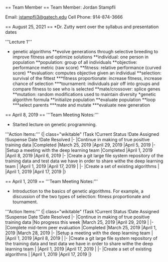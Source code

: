 == Team Member ==
Team Member: Jordan Stampfli

Email: jstampfli3@gatech.edu
Cell Phone: 914-874-3666

== August 25, 2021 ==
*Dr. Zutty went over the syllabus and presentation dates

'''Lecture 1'''
* genetic algorithms
**evolve generations through selective breeding to improve fitness and optimize solutions
**individual: one person in population
**population: group of all individuals
**objective: performance metric (raw score)
**fitness: relative performance (curved score)
**evaluation: computes objective given an individual
**selection: survival of the fittest
***fitness proportionate: increase fitness, increase chance of selection
***tournament: individuals pair off into groups and compare fitness to see who is selected
**mate/crossover: splice genes
**mutation: random modifications used to maintain diversity
*genetic algorithm formula
**initialize population
**evaluate population
**loop
***select parents
***mate and mutate
***evaluate new generation


== April 8, 2019 ==
'''Team Meeting Notes:'''
* Started lecture on genetic programming.

'''Action Items:'''
{| class="wikitable"
!Task
!Current Status
!Date Assigned
!Suspense Date
!Date Resolved
|-
|Continue in making of true positive training data
|Completed
|March 25, 2019
|April 29, 2019
|April 5, 2019
|-
|Setup a meeting with the deep learning team
|Completed
|April 1, 2019
|April 8, 2019
|April 6, 2019
|-
|Create a git large file system repository of the training data and test data we have in order to share withe the deep learning team
|
|April 1, 2019
|April 17, 2019
|
|-
|Create a set of existing algorithms
|
|April 1, 2019
|April 17, 2019
|}

== April 1, 2019 ==
'''Team Meeting Notes:'''
* Introduction to the basics of genetic algorithms. For example, a discussion of the two types of selection: fitness proportionate and tournament.

'''Action Items:'''
{| class="wikitable"
!Task
!Current Status
!Date Assigned
!Suspense Date
!Date Resolved
|-
|Continue in making of true positive training data
|No progress this week
|March 25, 2019
|April 29, 2019
|
|-
|Complete mid-term peer evaluation
|Completed 
|March 25, 2019
|April 1, 2019
|March 28, 2019
|-
|Setup a meeting with the deep learning team
|
|April 1, 2019
|April 8, 2019
|
|-
|Create a git large file system repository of the training data and test data we have in order to share withe the deep learning team
|
|April 1, 2019
|April 17, 2019
|
|-
|Create a set of existing algorithms
|
|April 1, 2019
|April 17, 2019
|}

